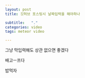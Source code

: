 ```yaml
---
layout: post
title: 깃허브 포스팅시 날짜입력을 해야하나

subtitle:   "."
categories: video
tags: meteor video

---
```

그냥 막입력해도 상관 없으면 좋겠다


배고ㅡ프다

밥먹자
